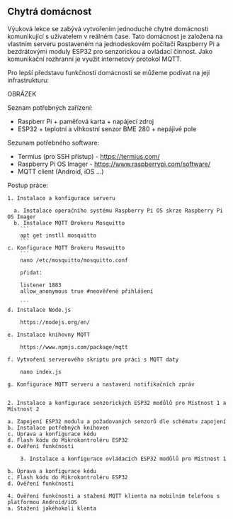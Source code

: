 ## Chytrá domácnost

Výuková lekce se zabývá vytvořením jednoduché chytré domácnosti komunikující s uživatelem v reálném čase. Tato domácnost je založena na vlastním serveru postaveném na jednodeskovém počítači Raspberry Pi a bezdrátovými moduly ESP32 pro senzorickou a ovládací činnost. Jako komunikační rozhranní je využit internetový protokol MQTT. 

Pro lepší představu funkčnosti domácnosti se můžeme podívat na její infrastrukturu:

OBRÁZEK

Seznam potřebných zařízení:
- Raspberr Pi + paměťová karta + napájecí zdroj
- ESP32 + teplotní a vlhkostní senzor BME 280 + nepájivé pole 

Sezunam potřebného software:
- Termius (pro SSH přístup) - https://termius.com/
- Raspberry Pi OS Imager - https://www.raspberrypi.com/software/
- MQTT client (Android, iOS ...)

Postup práce:

    1. Instalace a konfigurace serveru

      a. Instalace operačního systému Raspberry Pi OS skrze Raspberry Pi OS Imager
      b. Instalace MQTT Brokeru Mosquitto
        ```
        apt get instll mosquitto
        ```
    c. Konfigurace MQTT Brokeru Moswuitto
        ```
        nano /etc/mosquitto/mosquitto.conf

        přidat: 

        listener 1883
        allow_anonymous true #neověřené přihlášení

        ```
    d. Instalace Node.js

        https://nodejs.org/en/

    e. Instalace knihovny MQTT

        https://www.npmjs.com/package/mqtt

    f. Vytvoření serverového skriptu pro práci s MQTT daty

        nano index.js

    g. Konfigurace MQTT serveru a nastavení notifikačních zpráv


    2. Instalace a konfigurace senzorických ESP32 modůlů pro Místnost 1 a Místnost 2

    a. Zapojení ESP32 modulu a požadovaných senzorů dle schématu zapojení
    b. Instalace potřebných knihoven
    c. Úprava a konfigurace kódu
    d. Flash kódu do Mikrokontroléru ESP32
    e. Ověření funkčnosti

        3. Instalace a konfigurace ovládacích ESP32 modůlů pro Místnost 1

    b. Úprava a konfigurace kódu
    c. Flash kódu do Mikrokontroléru ESP32
    d. Ověření funkčnosti

    4. Ověření funkčnosti a stažení MQTT klienta na mobilním telefonu s platformou Android/iOS
    a. Stažení jakéhokoli klenta
